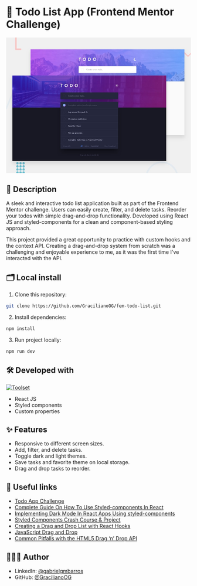 # 📒 Todo List App (Frontend Mentor Challenge)

![App preview in different themes](design\desktop-preview.jpg)

## 📖 Description

A sleek and interactive todo list application built as part of the Frontend Mentor challenge. Users can easily create, filter, and delete tasks. Reorder your todos with simple drag-and-drop functionality. Developed using React JS and styled-components for a clean and component-based styling approach.

This project provided a great opportunity to practice with custom hooks and the context API. Creating a drag-and-drop system from scratch was a challenging and enjoyable experience to me, as it was the first time I've interacted with the API.

## 🗂️ Local install

1. Clone this repository:

```bash
git clone https://github.com/GracilianoOG/fem-todo-list.git
```

2. Install dependencies:

```bash
npm install
```

3. Run project locally:

```bash
npm run dev
```

## 🛠️ Developed with

[![Toolset](https://skillicons.dev/icons?i=react,styledcomponents,js,css,html)](https://skillicons.dev)

- React JS
- Styled components
- Custom properties

## ✨ Features

- Responsive to different screen sizes.
- Add, filter, and delete tasks.
- Toggle dark and light themes.
- Save tasks and favorite theme on local storage.
- Drag and drop tasks to reorder.

## 🔗 Useful links

- [Todo App Challenge](https://www.frontendmentor.io/challenges/todo-app-Su1_KokOW)
- [Complete Guide On How To Use Styled-components In React](https://dev.to/elijahtrillionz/complete-guide-on-how-to-use-styled-components-in-react-360c)
- [Implementing Dark Mode In React Apps Using styled-components](https://www.smashingmagazine.com/2020/04/dark-mode-react-apps-styled-components/)
- [Styled Components Crash Course & Project](https://www.youtube.com/watch?v=02zO0hZmwnw)
- [Creating a Drag and Drop List with React Hooks](https://dev.to/florantara/creating-a-drag-and-drop-list-with-react-hooks-4c0i)
- [JavaScript Drag and Drop](https://www.javascripttutorial.net/web-apis/javascript-drag-and-drop/)
- [Common Pitfalls with the HTML5 Drag ‘n’ Drop API](https://medium.com/@reiberdatschi/common-pitfalls-with-html5-drag-n-drop-api-9f011a09ee6c)

## 🧑🏻‍💻 Author

- LinkedIn: [@gabrielgmbarros](https://www.linkedin.com/in/gabrielgmbarros)
- GitHub: [@GracilianoOG](https://github.com/GracilianoOG)

